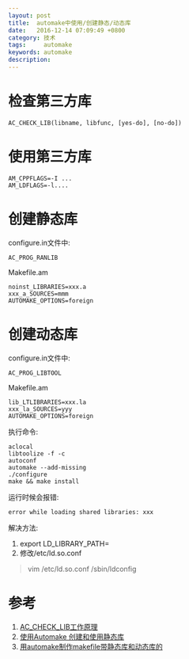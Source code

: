 ```yaml
---
layout: post
title:  automake中使用/创建静态/动态库  
date:   2016-12-14 07:09:49 +0800
category: 技术
tags:     automake
keywords: automake
description: 
---
```

#  检查第三方库   
```
AC_CHECK_LIB(libname, libfunc, [yes-do], [no-do])
```

# 使用第三方库  
```
AM_CPPFLAGS=-I ...
AM_LDFLAGS=-l....
```

# 创建静态库   
configure.in文件中:       
```
AC_PROG_RANLIB
```

Makefile.am       
```
noinst_LIBRARIES=xxx.a
xxx_a_SOURCES=mmm
AUTOMAKE_OPTIONS=foreign
```

# 创建动态库 
configure.in文件中:   
```
AC_PROG_LIBTOOL
```

Makefile.am            
```
lib_LTLIBRARIES=xxx.la
xxx_la_SOURCES=yyy
AUTOMAKE_OPTIONS=foreign
```

执行命令:              
```
aclocal
libtoolize -f -c
autoconf
automake --add-missing
./configure
make && make install
```

运行时候会报错:             
```
error while loading shared libraries: xxx
```

解决方法:                           
1. export LD_LIBRARY_PATH=                
2. 修改/etc/ld.so.conf            
> vim /etc/ld.so.conf 
> /sbin/ldconfig


# 参考   
1. [AC_CHECK_LIB工作原理](http://blog.csdn.net/sukhoi27smk/article/details/19418421)   
2. [使用Automake 创建和使用静态库](http://www.cnblogs.com/shenlian/archive/2011/10/21/2220367.html)
3. [用automake制作makefile带静态库和动态库的](https://www.oschina.net/question/143474_38702)

